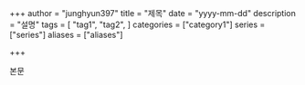 +++
author = "junghyun397"
title = "제목"
date = "yyyy-mm-dd"
description = "설명"
tags = [
    "tag1",
    "tag2",
]
categories = ["category1"]
series = ["series"]
aliases = ["aliases"]

+++

본문
